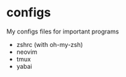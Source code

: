 # configs
My configs files for important programs

- zshrc (with oh-my-zsh)
- neovim
- tmux
- yabai

